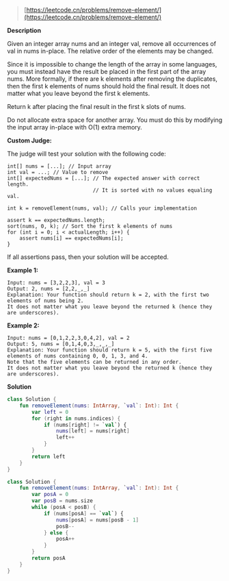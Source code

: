 > [https://leetcode.cn/problems/remove-element/](https://leetcode.cn/problems/remove-element/)

**Description**

Given an integer array nums and an integer val, remove all occurrences of val in nums in-place. The relative order of the elements may be changed.

Since it is impossible to change the length of the array in some languages, you must instead have the result be placed in the first part of the array nums. More formally, if there are k elements after removing the duplicates, then the first k elements of nums should hold the final result. It does not matter what you leave beyond the first k elements.

Return k after placing the final result in the first k slots of nums.

Do not allocate extra space for another array. You must do this by modifying the input array in-place with O(1) extra memory.

**Custom Judge:**

The judge will test your solution with the following code:

```
int[] nums = [...]; // Input array
int val = ...; // Value to remove
int[] expectedNums = [...]; // The expected answer with correct length.
                            // It is sorted with no values equaling val.

int k = removeElement(nums, val); // Calls your implementation

assert k == expectedNums.length;
sort(nums, 0, k); // Sort the first k elements of nums
for (int i = 0; i < actualLength; i++) {
    assert nums[i] == expectedNums[i];
}
```

If all assertions pass, then your solution will be accepted.

**Example 1:**
```text
Input: nums = [3,2,2,3], val = 3
Output: 2, nums = [2,2,_,_]
Explanation: Your function should return k = 2, with the first two elements of nums being 2.
It does not matter what you leave beyond the returned k (hence they are underscores).
```
**Example 2:**
```text
Input: nums = [0,1,2,2,3,0,4,2], val = 2
Output: 5, nums = [0,1,4,0,3,_,_,_]
Explanation: Your function should return k = 5, with the first five elements of nums containing 0, 0, 1, 3, and 4.
Note that the five elements can be returned in any order.
It does not matter what you leave beyond the returned k (hence they are underscores).
```

**Solution**
```kotlin
class Solution {
    fun removeElement(nums: IntArray, `val`: Int): Int {
        var left = 0
        for (right in nums.indices) {
            if (nums[right] != `val`) {
                nums[left] = nums[right]
                left++
            }
        }
        return left
    }
}
```
```kotlin
class Solution {
    fun removeElement(nums: IntArray, `val`: Int): Int {
        var posA = 0
        var posB = nums.size
        while (posA < posB) {
            if (nums[posA] == `val`) {
                nums[posA] = nums[posB - 1]
                posB--
            } else {
                posA++
            }
        }
        return posA
    }
}
```